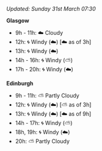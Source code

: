 *Updated: Sunday 31st March 07:30*

**Glasgow**

* 9h - 11h: :cloud: Cloudy
* 12h: :cyclone: Windy (:cloud:) [:cloud: as of 3h]
* 13h: :cyclone: Windy (:cloud:)
* 14h - 16h: :cyclone: Windy (:partly_sunny:)
* 17h - 20h: :cyclone: Windy (:cloud:)

**Edinburgh**

* 9h - 11h: :partly_sunny: Partly Cloudy
* 12h: :cyclone: Windy (:cloud:) [:partly_sunny: as of 3h]
* 13h: :cyclone: Windy (:cloud:) [:cloud: as of 9h]
* 14h - 17h: :cyclone: Windy (:partly_sunny:)
* 18h, 19h: :cyclone: Windy (:cloud:)
* 20h: :partly_sunny: Partly Cloudy
